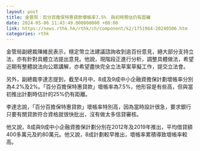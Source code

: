 ```yaml
---
layout: post
title: 金管局：百分百擔保特惠貸款壞帳率7.5%　與初時預估仍有距離
date: 2024-05-06 11:43:49.000000000 +08:00
link: https://news.rthk.hk/rthk/ch/component/k2/1751964-20240506.htm
categories: rthk
---
```


金管局副總裁陳維民表示，穩定幣立法建議諮詢收到逾百份意見，絕大部分支持立法，亦有針對具體立法提出意見。他說，現階段正進行分析，調整具體做法，希望近期有整體說法向公眾講解，亦希望盡快完全立法草案草擬工作，提交立法會。

另外，副總裁李達志提到，截至4月中，8成及9成中小企融資擔保計劃壞帳率分別為4.2%及2%。「百分百擔保特惠貸款」壞帳率為7.5%，他形容是有些高，但與當初推出計劃時估計的25%仍有距離。

李達志說，「百分百擔保特惠貸款」壞帳率特別高，因為當時設計很急，要求銀行只要有關貸款符合資格就很快批出，沒有做太多信貸審核。

他又說，8成與9成中小企融資擔保計劃分別在2012年及2019年推出，平均借貸額400多萬元及約80萬元。他又說，8成計劃較早推出，壞帳率累積導致壞帳率較高。

